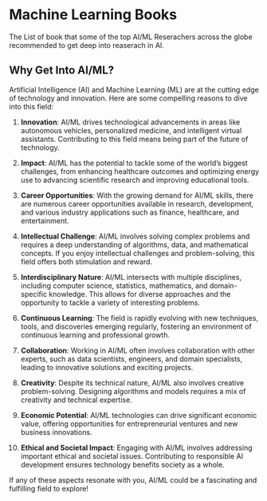 # Machine Learning Books
The List of book that some of the top AI/ML Reserachers across the globe recommended to get deep into reaserach in AI.

## Why Get Into AI/ML?

Artificial Intelligence (AI) and Machine Learning (ML) are at the cutting edge of technology and innovation. Here are some compelling reasons to dive into this field:

1. **Innovation**: AI/ML drives technological advancements in areas like autonomous vehicles, personalized medicine, and intelligent virtual assistants. Contributing to this field means being part of the future of technology.

2. **Impact**: AI/ML has the potential to tackle some of the world’s biggest challenges, from enhancing healthcare outcomes and optimizing energy use to advancing scientific research and improving educational tools.

3. **Career Opportunities**: With the growing demand for AI/ML skills, there are numerous career opportunities available in research, development, and various industry applications such as finance, healthcare, and entertainment.

4. **Intellectual Challenge**: AI/ML involves solving complex problems and requires a deep understanding of algorithms, data, and mathematical concepts. If you enjoy intellectual challenges and problem-solving, this field offers both stimulation and reward.

5. **Interdisciplinary Nature**: AI/ML intersects with multiple disciplines, including computer science, statistics, mathematics, and domain-specific knowledge. This allows for diverse approaches and the opportunity to tackle a variety of interesting problems.

6. **Continuous Learning**: The field is rapidly evolving with new techniques, tools, and discoveries emerging regularly, fostering an environment of continuous learning and professional growth.

7. **Collaboration**: Working in AI/ML often involves collaboration with other experts, such as data scientists, engineers, and domain specialists, leading to innovative solutions and exciting projects.

8. **Creativity**: Despite its technical nature, AI/ML also involves creative problem-solving. Designing algorithms and models requires a mix of creativity and technical expertise.

9. **Economic Potential**: AI/ML technologies can drive significant economic value, offering opportunities for entrepreneurial ventures and new business innovations.

10. **Ethical and Societal Impact**: Engaging with AI/ML involves addressing important ethical and societal issues. Contributing to responsible AI development ensures technology benefits society as a whole.

If any of these aspects resonate with you, AI/ML could be a fascinating and fulfilling field to explore!

